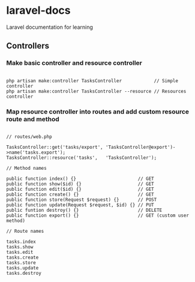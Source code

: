 # laravel-docs
Laravel documentation for learning  
  
  
## Controllers  
  
  
### Make basic controller and resource controller  
  
```

php artisan make:controller TasksController            // Simple controller 
php artisan make:controller TasksController --resource // Resources controller

```  
  
  
### Map resource controller into routes and add custom resource route and method 
  
```

// routes/web.php  

TasksController::get('tasks/export', 'TasksController@export')->name('tasks.export');
TasksController::resource('tasks',   'TasksController');

// Method names

public function index() {}                       // GET
public function show($id) {}                     // GET
public function edit($id) {}                     // GET
public function create() {}                      // GET
public function store(Request $request) {}       // POST
public function update(Request $request, $id) {} // PUT
public funtion destroy() {}                      // DELETE
public function export() {}                      // GET (custom user method)  

// Route names  

tasks.index
tasks.show
tasks.edit
tasks.create
tasks.store 
tasks.update 
tasks.destroy

```

